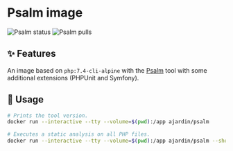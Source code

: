 Psalm image
===========
![Psalm status](https://img.shields.io/github/workflow/status/ajardin/docker-images/Psalm%20image?style=for-the-badge)
![Psalm pulls](https://img.shields.io/docker/pulls/ajardin/psalm?style=for-the-badge)

✨ Features
-----------
An image based on `php:7.4-cli-alpine` with the [Psalm][1] tool with some additional extensions (PHPUnit and Symfony).

🚀 Usage
--------
```bash
# Prints the tool version.
docker run --interactive --tty --volume=$(pwd):/app ajardin/psalm

# Executes a static analysis on all PHP files.
docker run --interactive --tty --volume=$(pwd):/app ajardin/psalm --show-info=true --find-dead-code
```

<!-- Resources -->
[1]: https://github.com/vimeo/psalm
